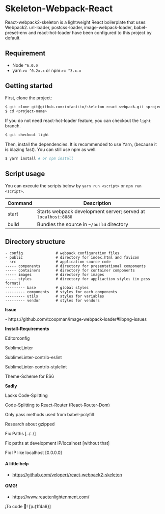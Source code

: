 # Skeleton-Webpack-React

React-webpack2-skeleton is a lightweight React boilerplate that uses Webpack2. url-loader, postcss-loader, image-webpack-loader, babel-preset-env and react-hot-loader have been configured to this project by default.

## Requirement

- Node `^6.0.0`
- yarn `>= ^0.2x.x` or npm `>= ^3.x.x` 

## Getting started

First, clone the project:

```bash
$ git clone git@github.com:infantito/skeleton-react-webpack.git <project-name>
$ cd <project-name>
```

If you do not need react-hot-loader feature, you can checkout the `light` branch.
```bash
$ git checkout light
```

Then, install the dependencies. It is recommended to use Yarn, (because it is blazing fast). You can still use npm as well.

```bash
$ yarn install # or npm install
```

## Script usage

You can execute the scripts below by `yarn run <script>` or `npm run <script>`.

| Command | Description                                                   |
|---------|---------------------------------------------------------------|
| start   | Starts webpack development server; served at `localhost:8080` |
| build   | Bundles the source in `~/build` directory                     |

## Directory structure

```
- config               # webpack configuration files
- public               # directory for index.html and favicon
- src                  # application source code 
----- components       # directory for presentational components
----- containers       # directory for container components
----- images           # directory for images
----- styles           # directory for appliaction styles (in pcss format)
--------- base         # global styles
--------- components   # styles for each components
--------- utils        # styles for variables
--------- vendor       # styles for vendors
```

<summary><strong>Issue</strong></summary>
<p>- https://github.com/tcoopman/image-webpack-loader#libpng-issues</p>

<summary><strong>Install-Requirements</strong></summary>
<p>Editorconfig</p>
<p>SublimeLinter</p>
<p>SublimeLinter-contrib-eslint</p>
<p>SublimeLinter-contrib-stylelint</p>
<p>Theme-Scheme for ES6</p>

<summary><strong>Sadly</strong></summary>

<p>Lacks Code-Splitting</p>
<p>Code-Splitting to React-Router (React-Router-Dom)</p>
<p>Only pass methods used from babel-polyfill</p>
<p>Research about gzipped</p>
<p>Fix Paths [../../]</p>
<p>Fix paths at development IP/localhost [without that]</p>
<p>Fix IP like localhost [0.0.0.0]</p>

#### A little help
* https://github.com/velopert/react-webpack2-skeleton

#### OMG!
* https://www.reactenlightenment.com/

<p>¡To code 💩! [\u{1f4a9}]</p>
